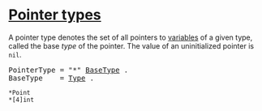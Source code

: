 # [Pointer types](#pointer-types)

A pointer type denotes the set of all pointers to [variables](/Variables/) of a given type, called the base *type* of the pointer. The value of an uninitialized pointer is `nil`.

<pre>
<a id="PointerType">PointerType</a> = "*" <a href="#BaseType">BaseType</a> .
<a id="BaseType">BaseType</a>    = <a href="/Types/#Type">Type</a> .
</pre>

    *Point
    *[4]int